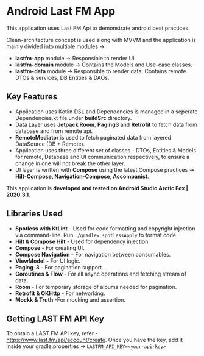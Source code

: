 # Android Last FM App
This application uses Last FM Api to demonstrate android best practices.

Clean-architecture concept is used along with MVVM and the application is mainly divided into multiple modules ->
- **lastfm-app** module -> Responsible to render UI.
- **lastfm-domain** module -> Contains the Models and Use-case classes.
- **lastfm-data** module -> Responsible to render data. Contains remote DTOs & services, DB Entities & DAOs.

## Key Features
- Application uses Kotlin DSL and Dependencies is managed in a seperate Dependencies.kt file under **buildSrc** directory.
- Data Layer uses **Jetpack Room**, **Paging3** and **Retrofit** to fetch data from database and from remote api.
- **RemoteMediator** is used to fetch paginated data from layered DataSource (DB + Remote).
- Application uses three different set of classes - DTOs, Entities & Models for remote, Database and UI communication respectively, to ensure a change in one will not break the other layer.
- UI layer is written with **Compose** using the latest Compose practices -> **Hilt-Compose, Navigation-Compose, Accompanist**.

This application is **developed and tested on Android Studio Arctic Fox | 2020.3.1**.

## Libraries Used
- **Spotless with KtLint** - Used for code formatting and copyright injection via command-line. Run `./gradlew spotlessApply` to format code.
- **Hilt & Compose Hilt** - Used for dependency injection.
- **Compose** - For creating UI.
- **Compose Navigation** - For navigation between consumables.
- **ViewModel** - For UI logic.
- **Paging-3** - For pagination support.
- **Coroutines & Flow** - For all async operations and fetching stream of data.
- **Room** - For temporary storage of albums needed for pagination.
- **Retrofit & OKHttp** - For networking.
- **Mockk & Truth** -For mocking and assertion.

## Getting LAST FM API Key
To obtain a LAST FM API key, refer - https://www.last.fm/api/account/create.
Once you have the key, add it inside your gradle.properties -> `LASTFM_API_KEY=<your-api-key>`
